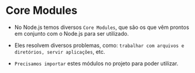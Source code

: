 # Core Modules

- No Node.js temos diversos `Core Modules`, que são os que vêm prontos em conjunto com o Node.js para ser utilizado.

- Eles resolvem diversos problemas, como: `trabalhar com arquivos e diretórios, servir aplicações`, etc.

- `Precisamos importar` estes módulos no projeto para poder utilizar.